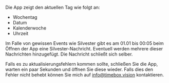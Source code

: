 Die App zeigt den aktuellen Tag wie folgt an:
- Wochentag
- Datum
- Kalenderwoche
- Uhrzeit

Im Falle von gewissen Events wie Silvester gibt es am 01.01 bis 00:05 beim Öffnen der App eine Silvester-Nachricht.
Eventuell werden mehrere dieser Nachrichten hinzugefügt.
Die Nachricht schließt sich selber.

Falls es zu aktualisierungsfehlern kommen sollte, schließen Sie die App, warten ein paar Sekunden und öffnen Sie diese wieder.
Falls dies den Fehler nicht behebt können Sie mich auf info@timebox.vision kontaktieren.
